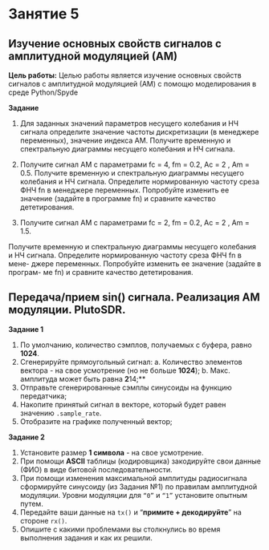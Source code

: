 # Занятие 5
## Изучение основных свойств сигналов с амплитудной модуляцией (АМ)

**Цель работы:**
Целью работы является изучение основных свойств сигналов с амплитудной
модуляцией (АМ) с помощю моделирования в среде Python/Spyde

**Задание**
1. Для заданных значений параметров несущего колебания и НЧ сигнала
определите значение частоты дискретизации (в менеджере переменных), значение индекса АМ. Получите временную и спектральную диаграммы несущего колебания и НЧ сигнала.

2. Получите сигнал АМ с параметрами fc = 4, fm = 0.2, Ac = 2 , Am = 0.5.
Получите временную и спектральную диаграммы несущего колебания и НЧ сигнала. Определите нормированную частоту среза ФНЧ fn в менеджере переменных. Попробуйте изменить ее значение (задайте в программе fn) и сравните качество дететирования.
3. Получите сигнал АМ с параметрами fc = 2, fm = 0.2, Ac = 2 , Am = 1.5.

Получите временную и спектральную диаграммы несущего колебания и
НЧ сигнала. Определите нормированную частоту среза ФНЧ fn в мене-
джере переменных. Попробуйте изменить ее значение (задайте в програм-
ме fn) и сравните качество дететирования.

## Передача/прием sin() сигнала. Реализация АМ модуляции. PlutoSDR.

**Задание 1**

1. По умолчанию, количество сэмплов, получаемых с буфера, равно **1024**.
2. Сгенерируйте прямоугольный сигнал:
    a. Количество элементов вектора - на свое усмотрение (но не больше **1024**);
    b. Макс. амплитуда может быть равна **2**14;**
3. Отправьте сгенерированные сэмплы синусоиды на функцию передатчика;
4. Накопите принятый сигнал в векторе, который будет равен значению `.sample_rate`.
5. Отобразите на графике полученный вектор;

**Задание 2**

1. Установите размер **1 символа** - на свое усмотрение.
2. При помощи **ASCII** таблицы (кодировщика) закодируйте свои данные (ФИО) в виде битовой последовательности.
3. При помощи изменения максимальной амплитуды радиосигнала сформируйте синусоиду (из Задания №1) по правилам амплитудной модуляции. Уровни модуляции для `“0”` и `“1”` установите опытным путем.
4. Передайте ваши данные на `tx()` и “**примите + декодируйте**” на стороне `rx()`. 
5. Опишите с какими проблемами вы столкнулись во время выполнения задания и как их решили.
